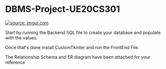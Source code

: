 # DBMS-Project-UE20CS301
<a href="https://imgur.com/Cj38Atp"><img src="https://i.imgur.com/Cj38Atp.png" title="source: imgur.com" /></a>
<p>Start by running the Backend SQL file to create your database and populate with the values.</p>
<p>Once that's done install CustomTkinter and run the FrontEnd File.</p>
<p>The Relationship Schema and ER diagram have been attached for your reference
